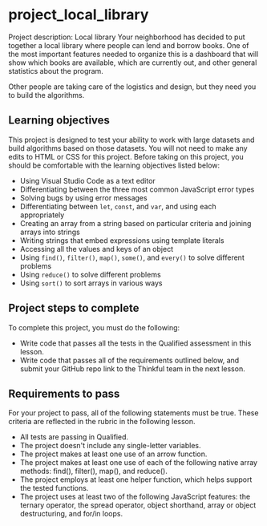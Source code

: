 # project_local_library

Project description: Local library
Your neighborhood has decided to put together a local library where people can lend and borrow books. One of the most important features needed to organize this is a dashboard that will show which books are available, which are currently out, and other general statistics about the program.

Other people are taking care of the logistics and design, but they need you to build the algorithms.

## Learning objectives
This project is designed to test your ability to work with large datasets and build algorithms based on those datasets. You will not need to make any edits to HTML or CSS for this project. Before taking on this project, you should be comfortable with the learning objectives listed below:

* Using Visual Studio Code as a text editor
* Differentiating between the three most common JavaScript error types
* Solving bugs by using error messages
* Differentiating between `let`, `const`, and `var`, and using each appropriately
* Creating an array from a string based on particular criteria and joining arrays into strings
* Writing strings that embed expressions using template literals
* Accessing all the values and keys of an object
* Using `find()`, `filter()`, `map()`, `some()`, and `every()` to solve different problems
* Using `reduce()` to solve different problems
* Using `sort()` to sort arrays in various ways

## Project steps to complete
To complete this project, you must do the following:

* Write code that passes all the tests in the Qualified assessment in this lesson.
* Write code that passes all of the requirements outlined below, and submit your GitHub repo link to the Thinkful team in the next lesson.

## Requirements to pass
For your project to pass, all of the following statements must be true. These criteria are reflected in the rubric in the following lesson.

* All tests are passing in Qualified.
* The project doesn't include any single-letter variables.
* The project makes at least one use of an arrow function.
* The project makes at least one use of each of the following native array methods: find(), filter(), map(), and reduce().
* The project employs at least one helper function, which helps support the tested functions.
* The project uses at least two of the following JavaScript features: the ternary operator, the spread operator, object shorthand, array or object destructuring, and for/in loops.
